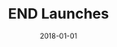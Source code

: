 ---
layout: site
title: "END Launches"
date: 2018-01-01
categories: [community]
version: 2.4.10
major: 2
minor: 4
patch: 10
slug: end-launches
link: https://launches.endclothing.com/
permalink: /sites/:slug
---